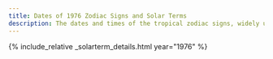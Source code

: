 ```yaml
---
title: Dates of 1976 Zodiac Signs and Solar Terms
description: The dates and times of the tropical zodiac signs, widely used in western astrology, and solar terms of year 1976
---
```

{% include_relative _solarterm_details.html year="1976" %}
